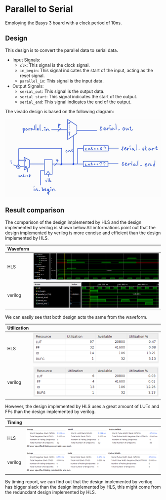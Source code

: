 # Parallel to Serial

Employing the Basys 3 board with a clock period of 10ns.

## Design

This design is to convert the parallel data to serial data.

* Input Signals:
  * `clk`: This signal is the clock signal.
  * `in_begin`: This signal indicates the start of the input, acting as the reset signal.
  * `parallel_in`: This signal is the input data.
* Output Signals:
  * `serial_out`: This signal is the output data.
  * `serial_start`: This signal indicates the start of the output.
  * `serial_end`: This signal indicates the end of the output.

The vivado design is based on the following diagram:

![Alt text](image-6.png)

## Result comparison

The comparison of the design implemented by HLS and the design implemented by verilog is shown below.All imformations point out that the design implemented by verilog is more concise and efficient than the design implemented by HLS.

|Waveform  |        |
|--------|--------|
|HLS     |![Alt text](image.png)|
|verilog |![Alt text](image-3.png)|

We can easily see that both design acts the same from the waveform.

|Utilization|                        |
|--         |--                      |
|HLS        | ![Alt text](image-1.png)|
|verilog    | ![Alt text](image-5.png) |

However, the design implemented by HLS uses a great amount of LUTs and FFs than the design implemented by verilog.

|Timing||
|--|--|
|HLS|![Alt text](image-2.png)|
|verilog|![Alt text](image-4.png)|

By timing report, we can find out that the design implemented by verilog has bigger slack than the design implemented by HLS, this might come from the reduncdant design implemented by HLS.
